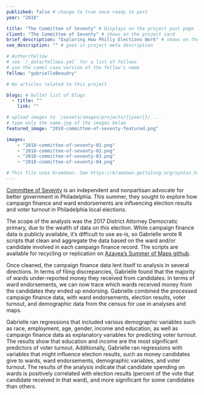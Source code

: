 ```yaml
---
published: false # change to true once ready to post
year: "2018"

title: "The Committee of Seventy" # Displays on the project post page
client: "The Committee of Seventy" # shows on the project card
brief_description: "Exploring How Philly Elections Work" # shows on the project card
seo_description: "" # goes in project meta description

# Author/Fellow
# see `/_data/fellows.yml` for a list of fellows
# use the camel case version of the fellow's name
fellow: "gabrielleBeaudry"

# No articles related to this project

blogs: # bullet list of blogs
  - title: ""
    link: ""

# upload images to `/assets/images/projects/{{year}}/...`
# type only the name.jpg of the images below
featured_image: "2018-committee-of-seventy-featured.png"

images:
    - "2018-committee-of-seventy-01.png"
    - "2018-committee-of-seventy-02.png"
    - "2018-committee-of-seventy-03.png"
    - "2018-committee-of-seventy-04.png"

# This file uses Kramdown. See https://kramdown.gettalong.org/syntax.html for syntax
---
```

[Committee of Seventy](https://www.seventy.org/) is an independent and nonpartisan advocate for better government in Philadelphia. This summer, they sought to explore how campaign finance and ward endorsements are influencing election results and voter turnout in Philadelphia local elections.

The scope of the analysis was the 2017 District Attorney Democratic primary, due to the wealth of data on this election. While campaign finance data is publicly available, it’s difficult to use as-is, so Gabrielle wrote R scripts that clean and aggregate the data based on the ward and/or candidate involved in each campaign finance record. The scripts are available for recycling or replication on [Azavea’s Summer of Maps github](https://github.com/summer-of-maps/2018-CommitteeofSeventy-CampaignFinanceData).

Once cleaned, the campaign finance data lent itself to analysis in several directions. In terms of filing discrepancies, Gabrielle found that the majority of wards under-reported money they received from candidates. In terms of ward endorsements, we can now trace which wards received money from the candidates they ended up endorsing. Gabrielle combined the processed campaign finance data, with ward endorsements, election results, voter turnout, and demographic data from the census for use in analyses and maps.

Gabrielle ran regressions that included various demographic variables such as race, employment, age, gender, income and education, as well as campaign finance data as explanatory variables for predicting voter turnout. The results show that education and income are the most significant predictors of voter turnout. Additionally, Gabrielle ran regressions with variables that might influence election results, such as money candidates give to wards, ward endorsements, demographic variables, and voter turnout. The results of the analysis indicate that candidate spending on wards is positively correlated with election results (percent of the vote that candidate received in that ward), and more significant for some candidates than others.
